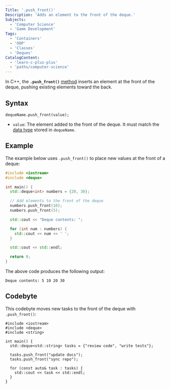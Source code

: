 ```yaml
---
Title: '.push_front()'
Description: 'Adds an element to the front of the deque.'
Subjects:
  - 'Computer Science'
  - 'Game Development'
Tags:
  - 'Containers'
  - 'OOP'
  - 'Classes'
  - 'Deques'
CatalogContent:
  - 'learn-c-plus-plus'
  - 'paths/computer-science'
---
```


In C++, the **`.push_front()`** [method](https://www.codecademy.com/resources/docs/cpp/methods) inserts an element at the front of the deque, pushing existing elements toward the back.

## Syntax

```pseudo
dequeName.push_front(value);
```

- `value`: The element added to the front of the deque. It must match the [data type](https://www.codecademy.com/resources/docs/cpp/data-types) stored in `dequeName`.

## Example

The example below uses `.push_front()` to place new values at the front of a deque:

```cpp
#include <iostream>
#include <deque>

int main() {
  std::deque<int> numbers = {20, 30};

  // Add elements to the front of the deque
  numbers.push_front(10);
  numbers.push_front(5);

  std::cout << "Deque contents: ";

  for (int num : numbers) {
    std::cout << num << ' ';
  }

  std::cout << std::endl;

  return 0;
}
```

The above code produces the following output:

```shell
Deque contents: 5 10 20 30
```

## Codebyte

This codebyte moves new tasks to the front of the deque with `.push_front()`:

```codebyte/cpp
#include <iostream>
#include <deque>
#include <string>

int main() {
  std::deque<std::string> tasks = {"review code", "write tests"};

  tasks.push_front("update docs");
  tasks.push_front("sync repo");

  for (const auto& task : tasks) {
    std::cout << task << std::endl;
  }
}
```
